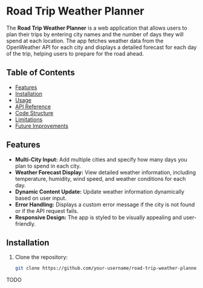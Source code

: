 # Road Trip Weather Planner

The **Road Trip Weather Planner** is a web application that allows users to plan their trips by entering city names and the number of days they will spend at each location. The app fetches weather data from the OpenWeather API for each city and displays a detailed forecast for each day of the trip, helping users to prepare for the road ahead.

## Table of Contents
- [Features](#features)
- [Installation](#installation)
- [Usage](#usage)
- [API Reference](#api-reference)
- [Code Structure](#code-structure)
- [Limitations](#limitations)
- [Future Improvements](#future-improvements)

## Features
- **Multi-City Input:** Add multiple cities and specify how many days you plan to spend in each city.
- **Weather Forecast Display:** View detailed weather information, including temperature, humidity, wind speed, and weather conditions for each day.
- **Dynamic Content Update:** Update weather information dynamically based on user input.
- **Error Handling:** Displays a custom error message if the city is not found or if the API request fails.
- **Responsive Design:** The app is styled to be visually appealing and user-friendly.

## Installation
1. Clone the repository:
   ```bash
   git clone https://github.com/your-username/road-trip-weather-planner.git

TODO
